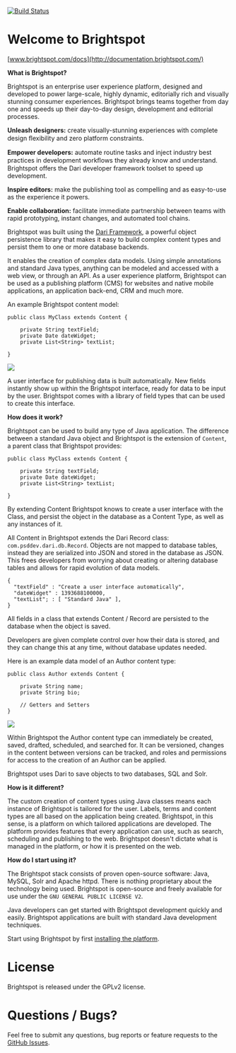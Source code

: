 [![Build Status](https://travis-ci.org/perfectsense/brightspot-cms.svg)](https://travis-ci.org/perfectsense/brightspot-cms)

Welcome to Brightspot
=========================

[www.brightspot.com/docs](http://documentation.brightspot.com/)

**What is Brightspot?**

Brightspot is an enterprise user experience platform, designed and developed to power large-scale, highly dynamic, editorially rich and visually stunning consumer experiences. Brightspot brings teams together from day one and speeds up their day-to-day design, development and editorial processes.

**Unleash designers:** create visually-stunning experiences with complete design ﬂexibility and zero platform constraints.
 
**Empower developers:** automate routine tasks and inject industry best practices in development workﬂows they already know and understand. Brightspot offers the Dari developer framework toolset to speed up development.
 
**Inspire editors:** make the publishing tool as compelling and as easy-to-use as the  experience it powers.
 
**Enable collaboration:** facilitate immediate partnership between teams with rapid prototyping, instant changes, and automated tool chains.

Brightspot was built using the [Dari Framework](http://github.com/perfectsense/dari), a powerful object persistence library that makes it easy to build complex content types and persist them to one or more database backends. 

It enables the creation of complex data models. Using simple annotations and standard Java types, anything can be modeled and accessed with a web view, or through an API. As a user experience platform, Brightspot can be used as a publishing platform (CMS) for websites and native mobile applications, an application back-end, CRM and much more.

An example Brightspot content model:

```
public class MyClass extends Content {
   
	private String textField;
	private Date dateWidget;
	private List<String> textList;
       
}
```

![](http://d3qqon7jsl4v2v.cloudfront.net/25/8f/eb630e7b4270a072e6b35c1d317d/screen-shot-2014-12-03-at-120246-pmpng.32.11%20PM.png)

A user interface for publishing data is built automatically. New fields instantly show up within the Brightspot interface, ready for data to be input by the user. Brightspot comes with a library of field types that can be used to create this interface.


**How does it work?**

Brightspot can be used to build any type of Java application. The difference between a standard Java object and Brightspot is the extension of `Content`, a parent class that Brightspot provides:

```
public class MyClass extends Content {
   
	private String textField;
	private Date dateWidget;
	private List<String> textList;
       
}
```

By extending Content Brightspot knows to create a user interface with the Class, and persist the object in the database as a Content Type, as well as any instances of it.

All Content in Brightspot extends the Dari Record class: `com.psddev.dari.db.Record`. Objects are not mapped to database tables, instead they are serialized into JSON and stored in the database as JSON. This frees developers from worrying about creating or altering database tables and allows for rapid evolution of data models.

```
{
  "textField" : "Create a user interface automatically",
  "dateWidget" : 1393688100000,
  "textList"; : [ "Standard Java" ],
}
```

All fields in a class that extends Content / Record are persisted to the database when the object is saved.

Developers are given complete control over how their data is stored, and they can change this at any time, without database updates needed.

Here is an example data model of an Author content type:

```
public class Author extends Content {
    
    private String name;
    private String bio;

    // Getters and Setters
}
```

![](http://d3qqon7jsl4v2v.cloudfront.net/b1/89/249636264cf896aa62aca89404fc/screen-shot-2014-12-03-at-121112-pmpng.33.29%20PM.png)

Within Brightspot the Author content type can immediately be created, saved, drafted, scheduled, and searched for. It can be versioned, changes in the content between versions can be tracked, and roles and permissions for access to the creation of an Author can be applied.

Brightspot uses Dari to save objects to two databases, SQL and Solr.

**How is it different?**

The custom creation of content types using Java classes means each instance of Brightspot is tailored for the user. Labels, terms and content types are all based on the application being created. Brightspot, in this sense, is a platform on which tailored applications are developed. The platform provides features that every application can use, such as search, scheduling and publishing to the web. Brightspot doesn't dictate what is managed in the platform, or how it is presented on the web.

**How do I start using it?**

The Brightspot stack consists of proven open-source software: Java, MySQL, Solr and Apache httpd. There is nothing proprietary about the technology being used. Brightspot is open-source and freely available for use under the `GNU GENERAL PUBLIC LICENSE V2`.

Java developers can get started with Brightspot development quickly and easily. Brightspot applications are built with standard Java development techniques.

Start using Brightspot by first [installing the platform](http://documentation.brightspot.com/docs/3.2/getting-started/installation).

License
=======
Brightspot is released under the GPLv2 license.

Questions / Bugs?
=====

Feel free to submit any questions,  bug reports or feature requests to the
[GitHub Issues](https://github.com/perfectsense/brightspot-cms/issues).

